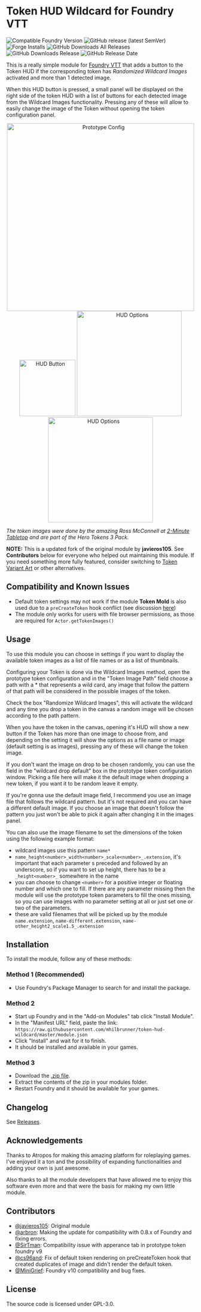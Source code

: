 # Token HUD Wildcard for Foundry VTT

![Compatible Foundry Version](https://img.shields.io/badge/Foundry-v12-informational)
![GitHub release (latest SemVer)](https://img.shields.io/github/v/release/mhilbrunner/token-hud-wildcard?label=Latest+Release)
![Forge Installs](https://img.shields.io/badge/dynamic/json?label=Forge%20Installs&query=package.installs&suffix=%25&url=https%3A%2F%2Fforge-vtt.com%2Fapi%2Fbazaar%2Fpackage%2Ftoken-hud-wildcard&colorB=4aa94a)
![GitHub Downloads All Releases](https://img.shields.io/github/downloads/mhilbrunner/token-hud-wildcard/total?label=Downloads+(Total))
![GitHub Downloads Release](https://img.shields.io/github/downloads/mhilbrunner/token-hud-wildcard/latest/total?label=Downloads+(Latest))
![GitHub Release Date](https://img.shields.io/github/release-date/mhilbrunner/token-hud-wildcard?label=Release+Date)

This is a really simple module for [Foundry VTT](https://foundryvtt.com/) that adds a button to the Token HUD if the corresponding token has *Randomized Wildcard Images* activated and more than 1 detected image.

When this HUD button is pressed, a small panel will be displayed on the right side of the token HUD with a list of buttons for each detected image from the Wildcard Images functionality.
Pressing any of these will allow to easily change the image of the Token without opening the token configuration panel.

<p style="text-align: center;">
<img src="https://raw.githubusercontent.com/mhilbrunner/token-hud-wildcard/master/images/prototype-config.png" alt="Prototype Config" width="500"/>
<img src="https://raw.githubusercontent.com/mhilbrunner/token-hud-wildcard/master/images/settings.png" alt="HUD Button" height="150"/>
<img src="https://raw.githubusercontent.com/mhilbrunner/token-hud-wildcard/master/images/hud-options1.png" alt="HUD Options" height="280"/>
<img src="https://raw.githubusercontent.com/mhilbrunner/token-hud-wildcard/master/images/hud-options2.png" alt="HUD Options" height="280"/>
</p>

_The token images were done by the amazing Ross McConnell at [2-Minute Tabletop](https://2minutetabletop.com/) and are part of the Hero Tokens 3 Pack._

**NOTE:** This is a updated fork of the original module by **javieros105**. See **Contributors** below for everyone who helped out maintaining this module. 
If you need something more fully featured, consider switching to [Token Variant Art](https://foundryvtt.com/packages/token-variants) or other alternatives.

## Compatibility and Known Issues

- Default token settings may not work if the module **Token Mold** is also used due to a `preCreateToken` hook conflict (see discussion [here](https://github.com/javieros105/FVTT-TokenHUDWildcard/issues/33#issuecomment-1329177859))
- The module only works for users with file browser permissions, as those are required for `Actor.getTokenImages()`

## Usage

To use this module you can choose in settings if you want to display the available token images as a list of file names or as a list of thumbnails.

Configuring your Token is done via the Wildcard Images method, open the prototype token configuration and in the "Token Image Path" field choose a path with a * that represents a wild card, any image that follow the pattern of that path will be considered in the possible images of the token.

Check the box "Randomize Wildcard Images", this will activate the wildcard and any time you drop a token in the canvas a random image will be chosen according to the path pattern.

When you have the token in the canvas, opening it's HUD will show a new button if the Token has more than one image to choose from, and depending on the setting it will show the options as a file name or image (default setting is as images), pressing any of these will change the token image.

If you don't want the image on drop to be chosen randomly, you can use the field in the "wildcard drop default" box in the prototype token configuration window. Picking a file here will make it the default image when dropping a new token, if you want it to be random leave it empty.

If you're gonna use the default image field, I recommend you use an image file that follows the wildcard pattern. but it's not required and you can have a different default image. If you choose an image that doesn't follow the pattern you just won't be able to pick it again after changing it in the images panel.

You can also use the image filename to set the dimensions of the token using the following example format:

- wildcard images use this pattern `name*`
- `name_height<number>_width<number>_scale<number>_.extension`, it's important that each parameter s preceded and followed by an underscore, so if you want to set up height, there has to be a `_height<number>_` somewhere in the name
- you can choose to change `<number>` for a positive integer or floating number and which one to fill. If there are any parameter missing then the module will use the prototype token parameters to fill the ones missing, so you can use images with no parameter setting at all or just set one or two of the parameters.
- these are valid filenames that will be picked up by the module `name.extension`, `name-different.extension`, `name-other_height2_scale1.5_.extension`

## Installation

To install the module, follow any of these methods:

### Method 1 (Recommended)
- Use Foundry's Package Manager to search for and install the package.

### Method 2

- Start up Foundry and in the "Add-on Modules" tab click "Install Module".
- In the "Manifest URL" field, paste the link: `https://raw.githubusercontent.com/mhilbrunner/token-hud-wildcard/master/module.json`
- Click "Install" and wait for it to finish.
- It should be installed and available in your games.

### Method 3

- Download the [.zip file](https://github.com/mhilbrunner/token-hud-wildcard/releases/latest/).
- Extract the contents of the zip in your modules folder.
- Restart Foundry and it should be available for your games.

## Changelog

See [Releases](https://github.com/mhilbrunner/token-hud-wildcard/releases).

## Acknowledgements

Thanks to Atropos for making this amazing platform for roleplaying games. I've enjoyed it a ton and the possibility of expanding functionalities and adding your own is just awesome.

Also thanks to all the module developers that have allowed me to enjoy this software even more and that were the basis for making my own little module.

## Contributors

- [@javieros105](https://github.com/javieros105): Original module
- [@arbron](https://github.com/arbron): Making the update for compatibility with 0.8.x of Foundry and fixing errors.
- [@SirTman](https://github.com/SirTman): Compatibility issue with apperance tab in prototype token foundry v9
- [@cs96and](https://github.com/cs96and): Fix of default token rendering on preCreateToken hook that created duplicates of image and didn't render the default token.
- [@MiniGrief](https://github.com/MiniGrief): Foundry v10 compatibility and bug fixes.

## License

The source code is licensed under GPL-3.0.

